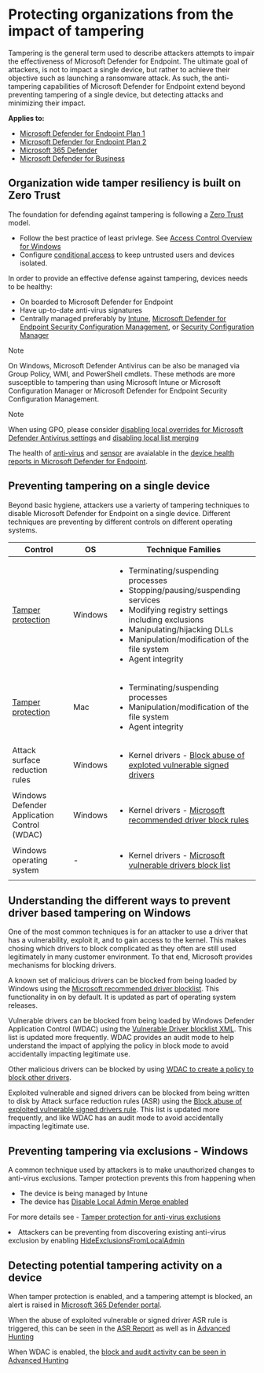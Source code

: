 # Protecting organizations from the impact of tampering

Tampering is the general term used to describe attackers attempts to impair the effectiveness of Microsoft Defender for Endpoint. The ultimate goal of attackers, is not to impact a single device, but rather to achieve their objective such as launching a ransomware attack.  As such, the anti-tampering capabilities of Microsoft Defender for Endpoint extend beyond preventing tampering of a single device, but detecting attacks and minimizing their impact. 

**Applies to:**

- [Microsoft Defender for Endpoint Plan 1](https://go.microsoft.com/fwlink/p/?linkid=2154037)
- [Microsoft Defender for Endpoint Plan 2](https://go.microsoft.com/fwlink/p/?linkid=2154037)
- [Microsoft 365 Defender](https://learn.microsoft.com/en-us/microsoft-365/security/defender/microsoft-365-defender?view=o365-worldwide)
- [Microsoft Defender for Business](https://learn.microsoft.com/en-us/microsoft-365/security/defender-business/mdb-overview?view=o365-worldwide)


## Organization wide tamper resiliency is built on Zero Trust

The foundation for defending against tampering is following a [Zero Trust](https://learn.microsoft.com/en-us/windows/security/zero-trust-windows-device-health) model.   

<ul>
<li>Follow the best practice of least privlege. See <a href="https://learn.microsoft.com/en-us/windows/security/identity-protection/access-control/access-control">Access Control Overview for Windows</a></li>
<li>Configure <a href="https://learn.microsoft.com/en-us/azure/active-directory/conditional-access/overview">conditional access</a> to keep untrusted users and devices isolated.
</li>
</ul>

In order to provide an effective defense against tampering, devices needs to be healthy:

<ul>
<li><a herf="https://learn.microsoft.com/en-us/microsoft-365/security/defender-endpoint/onboard-configure?view=o365-worldwide">On boarded to Microsoft Defender for Endpoint</a></li>
<li><a hre="https://learn.microsoft.com/en-us/microsoft-365/security/defender-endpoint/microsoft-defender-antivirus-updates?view=o365-worldwide">Have up-to-date anti-virus signatures</a></li>
<li>Centrally managed preferably by <a href="https://learn.microsoft.com/en-us/mem/intune/protect/advanced-threat-protection-configure">Intune</a>, <a href="https://learn.microsoft.com/en-us/mem/intune/protect/mde-security-integration?view=o365-worldwide">Microsoft Defender for Endpoint Security Configuration Management</a>, or <a href="https://learn.microsoft.com/en-us/mem/configmgr/protect/deploy-use/endpoint-protection-configure">Security Configuration Manager</a></li>
</ul>

> [!NOTE]
> On Windows, Microsoft Defender Antivirus can be also be managed via Group Policy, WMI, and PowerShell cmdlets. These methods are more susceptible to tampering than using Microsoft Intune or Microsoft Configuration Manager or Microsoft Defender for Endpoint Security Configuration Management. 

>[!NOTE]
> When using GPO, please consider [disabling local overrides for Microsoft Defender Antivirus settings](https://learn.microsoft.com/en-us/microsoft-365/security/defender-endpoint/configure-local-policy-overrides-microsoft-defender-antivirus?view=o365-worldwide#configure-local-overrides-for-microsoft-defender-antivirus-settings) and [disabling local list merging](https://learn.microsoft.com/en-us/microsoft-365/security/defender-endpoint/configure-local-policy-overrides-microsoft-defender-antivirus?view=o365-worldwide#configure-how-locally-and-globally-defined-threat-remediation-and-exclusions-lists-are-merged)


The health of [anti-virus](https://learn.microsoft.com/en-us/microsoft-365/security/defender-endpoint/device-health-microsoft-defender-antivirus-health?view=o365-worldwide) and [sensor](https://learn.microsoft.com/en-us/microsoft-365/security/defender-endpoint/device-health-sensor-health-os?view=o365-worldwide) are avaialable in the [device health reports in Microsoft Defender for Endpoint](https://learn.microsoft.com/en-us/microsoft-365/security/defender-endpoint/device-health-reports?view=o365-worldwide). 


## Preventing tampering on a single device

Beyond basic hygiene, attackers use a varierty of tampering techniques to disable Microsoft Defender for Endpoint on a single device.  Different techniques are preventing by different controls on different operating systems.

| Control | OS | Technique Families |
|--- |---| ---|
| [Tamper protection](https://review.learn.microsoft.com/en-us/microsoft-365/security/defender-endpoint/prevent-changes-to-security-settings-with-tamper-protection?view=o365-worldwide&branch=tamper-protect-exclusions) | Windows | <ul><li>Terminating/suspending processes</li><li>Stopping/pausing/suspending services</li><li>Modifying registry settings including exclusions</li><li>Manipulating/hijacking DLLs</li><li>Manipulation/modification of the file system</li><li>Agent integrity</li></ul> |
| [Tamper protection](https://learn.microsoft.com/en-us/microsoft-365/security/defender-endpoint/tamperprotection-macos?view=o365-worldwide) | Mac | <ul><li>Terminating/suspending processes</li><li>Manipulation/modification of the file system</li><li>Agent integrity</a></ul>|
|Attack surface reduction rules | Windows | <ul><li>Kernel drivers - [Block abuse of exploted vulnerable signed drivers](https://learn.microsoft.com/en-us/microsoft-365/security/defender-endpoint/attack-surface-reduction-rules-reference?view=o365-worldwide#block-abuse-of-exploited-vulnerable-signed-drivers)</li></ul>|
| Windows Defender Application Control (WDAC) | Windows |<ul><li>Kernel drivers - [Microsoft recommended driver block rules](https://learn.microsoft.com/en-us/windows/security/threat-protection/windows-defender-application-control/microsoft-recommended-driver-block-rules)</li></ul>|
| Windows operating system | - | <ul><li>Kernel drivers - [Microsoft vulnerable drivers block list](https://learn.microsoft.com/en-us/windows/security/threat-protection/windows-defender-application-control/microsoft-recommended-driver-block-rules#microsoft-vulnerable-driver-blocklist)</li></ul>|


## Understanding the different ways to prevent driver based tampering on Windows

One of the most common techniques is for an attacker to use a driver that has a vulnerability, exploit it, and to gain access to the kernel.  This makes chosing which drivers to block complicated as they often are still used legitimately in many customer environment. To that end, Microsoft provides mechanisms for blocking drivers.


A known set of malicious drivers can be blocked from being loaded by Windows using the [Microsoft recommended driver blocklist](https://learn.microsoft.com/en-us/windows/security/threat-protection/windows-defender-application-control/microsoft-recommended-driver-block-rules#microsoft-vulnerable-driver-blocklist).  This functionality in on by default. It is updated as part of operating system releases.  

Vulnerable drivers can be blocked from being loaded by Windows Defender Application Control (WDAC) using the [Vulnerable Driver blocklist XML](https://learn.microsoft.com/en-us/windows/security/threat-protection/windows-defender-application-control/microsoft-recommended-driver-block-rules#microsoft-vulnerable-driver-blocklist).  This list is updated more frequently.  WDAC provides an audit mode to help understand the impact of applying the policy in block mode to avoid accidentally impacting legitimate use.

Other malicious drivers can be blocked by using [WDAC to create a policy to block other drivers](https://learn.microsoft.com/en-us/windows/security/threat-protection/windows-defender-application-control/windows-defender-application-control-operational-guide). 

Exploited vulnerable and signed drivers can be blocked from being written to disk by Attack surface reduction rules (ASR) using the [Block abuse of exploited vulnerable signed drivers rule](https://learn.microsoft.com/en-us/microsoft-365/security/defender-endpoint/attack-surface-reduction-rules-reference?view=o365-worldwide#block-abuse-of-exploited-vulnerable-signed-drivers).  This list is updated more frequently, and like WDAC has an audit mode to avoid accidentally impacting legitimate use.

## Preventing tampering via exclusions - Windows

A common technique used by attackers is to make unauthorized changes to anti-virus exclusions.  Tamper protection prevents this from happening when

<ul><li>The device is being managed by Intune</li><li>The device has <a href="https://learn.microsoft.com/en-us/microsoft-365/security/defender-endpoint/configure-local-policy-overrides-microsoft-defender-antivirus?view=o365-worldwide#use-microsoft-intune-to-disable-local-list-merging">Disable Local Admin Merge enabled</a></li></ul>

For more details see - [Tamper protection for anti-virus exclusions](https://learn.microsoft.com/en-us/microsoft-365/security/defender-endpoint/manage-tamper-protection-intune?view=o365-worldwide#tamper-protection-for-antivirus-exclusions)

<li>Attackers can be preventing from discovering existing anti-virus exclusion by enabling <a href="https://learn.microsoft.com/en-us/windows/client-management/mdm/defender-csp#configurationhideexclusionsfromlocaladmins">HideExclusionsFromLocalAdmin</a></li></ul>  

## Detecting potential tampering activity on a device 

When tamper protection is enabled, and a tampering attempt is blocked, an alert is raised in [Microsoft 365 Defender portal](https://review.learn.microsoft.com/en-us/microsoft-365/security/defender-endpoint/faqs-tamper-protection?view=o365-worldwide&branch=tamper-protect-exclusions#if-the-status-of-tamper-protection-changes-are-alerts-shown-in-the-microsoft-365-defender-portal).

When the abuse of exploited vulnerable or signed driver ASR rule is triggered, this can be seen in the [ASR Report](https://learn.microsoft.com/en-us/microsoft-365/security/defender-endpoint/attack-surface-reduction-rules-report?view=o365-worldwide) as well as in [Advanced Hunting](https://learn.microsoft.com/en-us/microsoft-365/security/defender-endpoint/attack-surface-reduction-rules-deployment-operationalize?view=o365-worldwide#asr-rules-advanced-hunting)

When WDAC is enabled, the [block and audit activity can be seen in Advanced Hunting](https://learn.microsoft.com/en-us/windows/security/threat-protection/windows-defender-application-control/querying-application-control-events-centrally-using-advanced-hunting)


